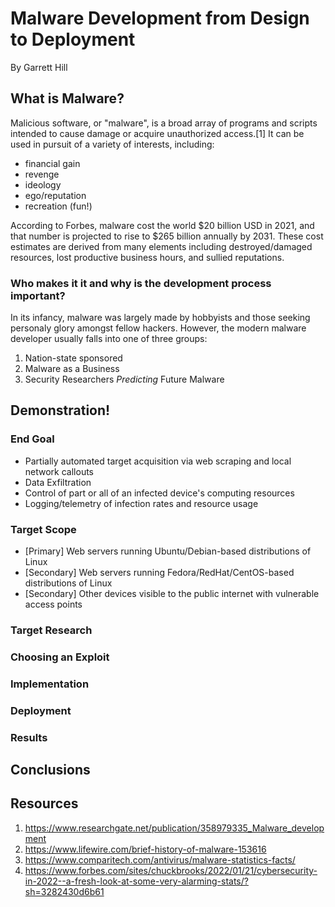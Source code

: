 # Malware Development from Design to Deployment

By Garrett Hill

## What is Malware?

Malicious software, or "malware", is a broad array of programs and scripts intended to cause damage or acquire unauthorized access.[1]
It can be used in pursuit of a variety of interests, including:

- financial gain
- revenge
- ideology
- ego/reputation
- recreation (fun!)

According to Forbes, malware cost the world $20 billion USD in 2021, and that number is projected to rise to $265 billion annually by 2031.
These cost estimates are derived from many elements including destroyed/damaged resources, lost productive business hours, and sullied reputations.

### Who makes it it and why is the development process important?

In its infancy, malware was largely made by hobbyists and those seeking personaly glory amongst fellow hackers. However, the modern malware developer usually falls into one of three groups:

1. Nation-state sponsored
2. Malware as a Business
3. Security Researchers *Predicting* Future Malware

## Demonstration!

### End Goal

- Partially automated target acquisition via web scraping and local network callouts
- Data Exfiltration
- Control of part or all of an infected device's computing resources
- Logging/telemetry of infection rates and resource usage

### Target Scope

- [Primary] Web servers running Ubuntu/Debian-based distributions of Linux
- [Secondary] Web servers running Fedora/RedHat/CentOS-based distributions of Linux
- [Secondary] Other devices visible to the public internet with vulnerable access points

### Target Research

### Choosing an Exploit

### Implementation

### Deployment

### Results

## Conclusions

## Resources

1. https://www.researchgate.net/publication/358979335_Malware_development
2. https://www.lifewire.com/brief-history-of-malware-153616
3. https://www.comparitech.com/antivirus/malware-statistics-facts/
4. https://www.forbes.com/sites/chuckbrooks/2022/01/21/cybersecurity-in-2022--a-fresh-look-at-some-very-alarming-stats/?sh=3282430d6b61